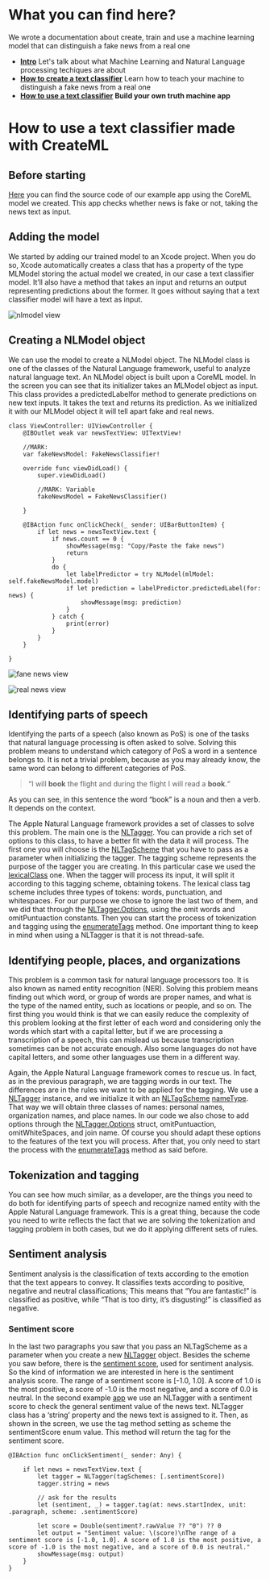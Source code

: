 # What you can find here?

We wrote a documentation about create, train and use a machine learning model that can distinguish a fake news from a real one
* [**Intro**](README.md) Let's talk about what Machine Learning and Natural Language processing techiques are about
* [**How to create a text classifier**](How&#32;to&#32;create&#32;a&#32;text&#32;classifier.md) Learn how to teach your machine to distinguish a fake news from a real one
* [**How to use a text classifier**](How&#32;to&#32;use&#32;a&#32;text&#32;classifier.md) **Build your own truth machine app**

# How to use a text classifier made with CreateML

## Before starting

[Here](https://github.com/alebar95/Natural-Language-Processing/tree/master/Projects/CheckFakeNews) you can find the source code of our example app using the CoreML model we created. This app checks whether news is fake or not, taking the news text as input.

## Adding the model

We started by adding our trained model to an Xcode project. When you do so, Xcode automatically creates a class that has a property of the type MLModel storing the actual model we created, in our case a text classifier model. It’ll also have a method that takes an input and returns an output representing predictions about the former. It goes without saying that a text classifier model will have a text as input. 

![nlmodel view](/images/XCode-Model.png)

## Creating a NLModel object

We can use the model to create a NLModel object. The NLModel class is one of the classes of the Natural Language framework, useful to analyze natural language text.  An NLModel
object is built upon a CoreML model. In the screen you can see that its initializer takes an MLModel object as input.
This class provides a  predictedLabelfor method to generate predictions on new text inputs. It takes the text and returns its prediction. As we initialized it with our MLModel object it will tell apart fake and real news.

    class ViewController: UIViewController {
        @IBOutlet weak var newsTextView: UITextView!
        
        //MARK:
        var fakeNewsModel: FakeNewsClassifier!

        override func viewDidLoad() {
            super.viewDidLoad()
            
            //MARK: Variable
            fakeNewsModel = FakeNewsClassifier()
            
        }

        @IBAction func onClickCheck(_ sender: UIBarButtonItem) {
            if let news = newsTextView.text {
                if news.count == 0 {
                    showMessage(msg: "Copy/Paste the fake news")
                    return
                }
                do {
                    let labelPredictor = try NLModel(mlModel: self.fakeNewsModel.model)
                    if let prediction = labelPredictor.predictedLabel(for: news) {
                        showMessage(msg: prediction)
                    }
                } catch {
                    print(error)
                }
            }
        }
        
    }


![fane news view](/images/demoFake.png)

![real news view](/images/demoReal.png)

## Identifying parts of speech

Identifying the parts of a speech (also known as PoS) is one of the tasks that natural language processing is often asked to solve. Solving this problem means to understand which category of PoS a word in a sentence belongs to. It is not a trivial problem, because as you may already know, the same word can belong to different categories of PoS.

>“I will **book** the flight and during the flight I will read a **book**.“

As you can see, in this sentence the word “book” is a noun and then a verb. It depends on the context.

The Apple Natural Language framework provides a set of classes to solve this problem. The main one is the [NLTagger](https://developer.apple.com/documentation/naturallanguage/nltagger?language=swift). You can provide a rich set of options to this class, to have a better fit with the data it will process. The first one you will choose is the [NLTagScheme](https://developer.apple.com/documentation/naturallanguage/nltagscheme) that you have to pass as a parameter when initializing the tagger. The tagging scheme represents the purpose of the tagger you are creating. In this particular case we used the [lexicalClass](https://developer.apple.com/documentation/naturallanguage/nltagscheme/2976610-lexicalclass) one. When the tagger will process its input, it will split it according to this tagging scheme, obtaining tokens. The lexical class tag scheme includes three types of tokens: words, punctuation, and whitespaces. For our purpose we chose to ignore the last two of them, and we did that through the [NLTagger.Options](https://developer.apple.com/documentation/naturallanguage/nltagger/options), using the omit words and omitPuntuaction constants. Then you can start the process of tokenization and tagging using the [enumerateTags](https://developer.apple.com/documentation/naturallanguage/nltagger/3017457-enumeratetags) method. One important thing to keep in mind when using a NLTagger is that it is not thread-safe.

## Identifying people, places, and organizations

This problem is a common task for natural language processors too. It is also known as named entity recognition (NER). Solving this problem means finding out which word, or group of words are proper names, and what is the type of the named entity, such as locations or people, and so on. The first thing you would think is that we can easily reduce the complexity of this problem looking at the first letter of each word and considering only the words which start with a capital letter, but if we are processing a transcription of a speech, this can mislead us because transcription sometimes can be not accurate enough. Also some languages do not have capital letters, and some other languages use them in a different way.

Again, the Apple Natural Language framework comes to rescue us. In fact, as in the previous paragraph, we are tagging words in our text. The differences are in the rules we want to be applied for the tagging. We use a [NLTagger](https://developer.apple.com/documentation/naturallanguage/nltagger?language=swift) instance, and we initialize it with an [NLTagScheme](https://developer.apple.com/documentation/naturallanguage/nltagscheme) [nameType](https://developer.apple.com/documentation/naturallanguage/nltagscheme/2976611-nametype). That way we will obtain three classes of names: personal names, organization names, and place names. In our code we also chose to add options through the [NLTagger.Options](https://developer.apple.com/documentation/naturallanguage/nltagger/options) struct, omitPuntuaction, omitWhiteSpaces, and join name. Of course you should adapt these options to the features of the text you will process. After that, you only need to start the process with the [enumerateTags](https://developer.apple.com/documentation/naturallanguage/nltagger/3017457-enumeratetags) method as said before.

## Tokenization and tagging

You can see how much similar, as a developer, are the things you need to do both for identifying parts of speech and recognize named entity with the Apple Natural Language framework. This is a great thing, because the code you need to write reflects the fact that we are solving the tokenization and tagging problem in both cases, but we do it applying different sets of rules.

## Sentiment analysis

Sentiment analysis is the classification of texts according to the emotion that the text appears to convey. It classifies texts according to positive, negative and neutral classifications;
This means that “You are fantastic!” is classified as positive, while “That is too dirty, it’s disgusting!” is classified as negative.

### Sentiment score

In the last two paragraphs you saw that you pass an NLTagScheme as a parameter when you create a new [NLTagger](https://developer.apple.com/documentation/naturallanguage/nltagger?language=swift) object.  Besides the scheme you saw before, there is the [sentiment score](https://developer.apple.com/documentation/naturallanguage/nltagscheme/3113856-sentimentscore), used for sentiment analysis. So the kind of information we are interested in here is the sentiment analysis score. The range of a sentiment score is [-1.0, 1.0]. A score of 1.0 is the most positive, a score of -1.0 is the most negative, and a score of 0.0 is neutral.
In the second example [app](https://github.com/alebar95/Natural-Language-Processing/tree/master/Projects/CheckFakeNews2) we use an NLTagger with a sentiment score to check the general sentiment value of the news text.
NLTagger class has a ‘string’ property and the news text is assigned to it.
Then, as shown in the screen, we use the tag method setting as scheme the sentimentScore enum value. This method will return the tag for the sentiment score.

    @IBAction func onClickSentiment(_ sender: Any) {
        
        if let news = newsTextView.text {
            let tagger = NLTagger(tagSchemes: [.sentimentScore])
            tagger.string = news

            // ask for the results
            let (sentiment, _) = tagger.tag(at: news.startIndex, unit: .paragraph, scheme: .sentimentScore)

            let score = Double(sentiment?.rawValue ?? "0") ?? 0
            let output = "Sentiment value: \(score)\nThe range of a sentiment score is [-1.0, 1.0]. A score of 1.0 is the most positive, a score of -1.0 is the most negative, and a score of 0.0 is neutral."
            showMessage(msg: output)
        }
    }

